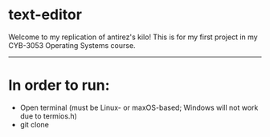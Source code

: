 # text-editor

Welcome to my replication of antirez's kilo! This is for my first project in my CYB-3053 Operating Systems course.

---

# In order to run:
- Open terminal (must be Linux- or maxOS-based; Windows will not work due to termios.h)
- git clone 
